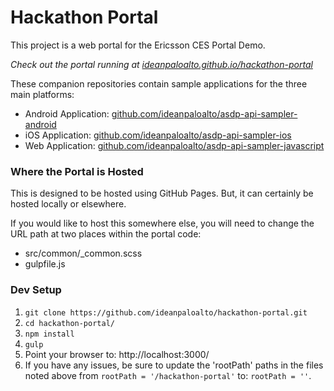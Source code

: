 Hackathon Portal
================

This project is a web portal for the Ericsson CES Portal Demo.

_Check out the portal running at [ideanpaloalto.github.io/hackathon-portal](http://ideanpaloalto.github.io/hackathon-portal/)_

These companion repositories contain sample applications for the three main platforms:

- Android Application: [github.com/ideanpaloalto/asdp-api-sampler-android](https://github.com/ideanpaloalto/asdp-api-sampler-android)
- iOS Application: [github.com/ideanpaloalto/asdp-api-sampler-ios](https://github.com/ideanpaloalto/asdp-api-sampler-ios)
- Web Application: [github.com/ideanpaloalto/asdp-api-sampler-javascript](https://github.com/ideanpaloalto/asdp-api-sampler-javascript)

### Where the Portal is Hosted

This is designed to be hosted using GitHub Pages. But, it can certainly be hosted locally or elsewhere.

If you would like to host this somewhere else, you will need to change the URL path at two places within the portal code:  
  - src/common/_common.scss
  - gulpfile.js

### Dev Setup

1. `git clone https://github.com/ideanpaloalto/hackathon-portal.git`
2. `cd hackathon-portal/`
3. `npm install`
4. `gulp`
5. Point your browser to: http://localhost:3000/
6. If you have any issues, be sure to update the 'rootPath' paths in the files noted above from `rootPath = '/hackathon-portal'` to: `rootPath = ''`.
